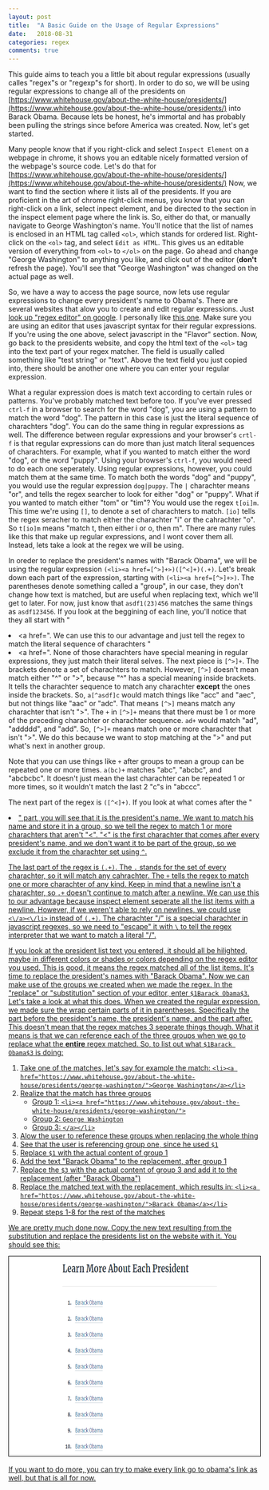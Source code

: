 ```yaml
---
layout: post
title:  "A Basic Guide on the Usage of Regular Expressions"
date:   2018-08-31
categories: regex 
comments: true
---
```

This guide aims to teach you a little bit about regular expressions (usually calles "regex"s or "regexp"s for short).  In order to do so, we will be using regular expressions to change all of the presidents on [https://www.whitehouse.gov/about-the-white-house/presidents/](https://www.whitehouse.gov/about-the-white-house/presidents/) into Barack Obama.  Because lets be honest, he's immortal and has probably been pulling the strings since before America was created.  Now, let's get started.

Many people know that if you right-click and select `Inspect Element` on a webpage in chrome, it shows you an editable nicely formatted version of the webpage's source code.  Let's do that for [https://www.whitehouse.gov/about-the-white-house/presidents/](https://www.whitehouse.gov/about-the-white-house/presidents/)  Now, we want to find the section where it lists all of the presidents.  If you are proficient in the art of chrome right-click menus, you know that you can right-click on a link, select inpect element, and be directed to the section in the inspect element page where the link is.  So, either do that, or manually navigate to George Washington's name.  You'll notice that the list of names is enclosed in an HTML tag called `<ol>`, which stands for ordered list.  Right-click on the `<ol>` tag, and select `Edit as HTML`.  This gives us an editable version of everything from `<ol>` to `</ol>` on the page.  Go ahead and change "George Washington" to anything you like, and click out of the editor (**don't** refresh the page).  You'll see that "George Washington" was changed on the actual page as well.

So, we have a way to access the page source, now lets use regular expressions to change every president's name to Obama's.  There are several websites that alow you to create and edit regular expressions.  Just [look up "regex editor" on google](https://www.google.com/search?q=regex+editor).  I personally like [this one](https://regex101.com/).  Make sure you are using an editor that uses javascript syntax for their regular expressions.  If you're using the one above, select javascript in the "Flavor" section.  Now, go back to the presidents website, and copy the html text of the `<ol>` tag into the text part of your regex matcher.  The field is usually called something like "test string" or "text".  Above the text field you just copied into, there should be another one where you can enter your regular expression.  

What a regular expression does is match text according to certain rules or patterns.  You've probably matched text before too.  If you've ever pressed `ctrl-f` in a browser to search for the word "dog", you are using a pattern to match the word "dog".  The pattern in this case is just the literal sequence of charachters "dog".  You can do the same thing in regular expressions as well.  The difference between regular expressions and your browser's `crtl-f` is that regular expressions can do more than just match literal sequences of charachters.  For example, what if you wanted to match either the word "dog", or the word "puppy".  Using your browser's `ctrl-f`, you would need to do each one seperately.  Using regular expressions, however, you could match them at the same time.  To match both the words "dog" and "puppy", you would use the regular expression `dog|puppy`.  The `|` charachter means "or", and tells the regex searcher to look for either "dog" or "puppy".  What if you wanted to match either "tom" or "tim"?  You would use the regex `t[oi]m`.  This time we're using `[]`, to denote a set of charachters to match.  `[io]` tells the regex seracher to match either the charachter "i" or the cahrachter "o".  So `t[io]m` means "match t, then either i or o, then m".  There are many rules like this that make up regular expressions, and I wont cover them all.  Instead, lets take a look at the regex we will be using.

In oreder to replace the president's names with "Barack Obama", we will be using the regular expression `(<li><a href=[^>]+>)([^<]+)(.+)`.  Let's break down each part of the expression, starting with `(<li><a href=[^>]+>)`.  The parentheses denote something called a "group", in our case, they don't change how text is matched, but are useful when replacing text, which we'll get to later.  For now, just know that `asdf1(23)456` matches the same things as `asdf123456`.  If you look at the beggining of each line, you'll notice that they all start with "<li><a href=".  We can use this to our advantage and just tell the regex to match the literal sequence of charachters "<li><a href=".  None of those charachters have special meaning in regular expressions, they just match their literal selves.  The next piece is `[^>]+`.  The brackets denote a set of charachters to match.  However, `[^>]` doesn't mean match either "^" or ">", because "^" has a special meaning inside brackets.  It tells the charachter sequence to match any charachter **except** the ones inside the brackets.  So, `a[^asdf]c` would match things like "acc" and "aec", but not things like "aac" or "adc".  That means `[^>]` means match any charachter that isn't ">".  The `+` in `[^>]+` means that there must be 1 or more of the preceding charachter or charachter sequence.  `ad+` would match "ad", "addddd", and "add".  So, `[^>]+` means match one or more charachter that isn't ">".  We do this because we want to stop matching at the ">" and put what's next in another group.

Note that you can use things like `+` after groups to mean a group can be repeated one or more times. `a(bc)+` matches "abc", "abcbc", and "abcbcbc".  It doesn't just mean the last charachter can be repeated 1 or more times, so it wouldn't match the last 2 "c"s in "abccc".

The next part of the regex is `([^<]+)`.  If you look at what comes after the "<li><a href=...>" part, you will see that it is the president's name.  We want to match his name and store it in a group, so we tell the regex to match 1 or more charachters that aren't "<".  "<" is the first charachter that comes after every president's name, and we don't want it to be part of the group, so we exclude it from the charachter set using `^`.


The last part of the regex is `(.+)`.  The `.` stands for the set of every charachter, so it will match any cahrachter.  The `+` tells the regex to match one or more charachter of any kind.  Keep in mind that a newline isn't a charachter, so `.+` doesn't continue to match after a newline.  We can use this to our advantage because inspect element seperate all the list items with a newline.  However, if we weren't able to rely on newlines, we could use `<\/a><\/li>` instead of `(.+)`. The charachter "/" is a special charachter in javascript regexes, so we need to "escape" it with `\` to tell the regex interpreter that we want to match a literal "/".

If you look at the president list text you entered, it should all be hilighted, maybe in different colors or shades or colors depending on the regex editor you used.  This is good, it means the regex matched all of the list items.  It's time to replace the president's names with "Barack Obama".  Now we can make use of the groups we created when we made the regex.  In the "replace" or "substitution" section of your editor, enter `$1Barack Obama$3`.  Let's take a look at what this does.  When we created the regular expression, we made sure the wrap certain parts of it in parentheses.  Specifically the part before the president's name, the president's name, and the part after.  This doesn't mean that the regex matches 3 seperate things though.  What it means is that we can reference each of the three groups when we go to replace what the **entire** regex matched.  So, to list out what `$1Barack Obama$3` is doing:

1. Take one of the matches, let's say for example the match:
   `<li><a href="https://www.whitehouse.gov/about-the-white-house/presidents/george-washington/">George Washington</a></li>`
2. Realize that the match has three groups
    * Group 1: `<li><a href="https://www.whitehouse.gov/about-the-white-house/presidents/george-washington/">`
    * Group 2: `George Washington`
    * Group 3: `</a></li>`
3. Alow the user to reference these groups when replacing the whole thing
4. See that the user is referencing group one, since he used `$1`
5. Replace `$1` with the actual content of group 1
6. Add the text "Barack Obama" to the replacement, after group 1
7. Replace the `$3` with the actual content of group 3 and add it to the replacement (after "Barack Obama")
8. Replace the matched text with the replacement, which results in:
   `<li><a href="https://www.whitehouse.gov/about-the-white-house/presidents/george-washington/">Barack Obama</a></li>`
9. Repeat steps 1-8 for the rest of the matches

We are pretty much done now. Copy the new text resulting from the substitution and replace the presidents list on the website with it.  You should see this:

<img src="/assets/obama-regex.png" alt="obama is the only president picture" height="400" style="border:1px solid #000000" />

If you want to do more, you can try to make every link go to obama's link as well, but that is all for now.